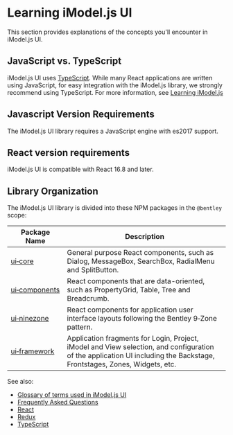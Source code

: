 # Learning iModel.js UI

This section provides explanations of the concepts you'll encounter in iModel.js UI.

## JavaScript vs. TypeScript

iModel.js UI uses [TypeScript](https://www.typescriptlang.org/). While many React applications are written using JavaScript, for easy integration with the iModel.js library, we strongly recommend using TypeScript. For more information, see [Learning iModel.js](https://imodeljs.github.io/iModelJs-docs-output/Learning/)

## Javascript Version Requirements

The iModel.js UI library requires a JavaScript engine with es2017 support.

## React version requirements

iModel.js UI is compatible with React 16.8 and later.

## Library Organization

The iModel.js UI library is divided into these NPM packages in the `@bentley` scope:

|Package Name|Description
|-----|-----
|[ui&#8209;core](./core/index)|General purpose React components, such as Dialog, MessageBox, SearchBox, RadialMenu and SplitButton.
|[ui&#8209;components](./components/index)|React components that are data-oriented, such as PropertyGrid, Table, Tree and Breadcrumb.
|[ui&#8209;ninezone](./ninezone/index)|React components for application user interface layouts following the Bentley 9&#8209;Zone pattern.
|[ui&#8209;framework](./framework/index)|Application fragments for Login, Project, iModel and View selection, and configuration of the application UI including the Backstage, Frontstages, Zones, Widgets, etc.

See also:

* [Glossary of terms used in iModel.js UI](./Glossary)
* [Frequently Asked Questions](./faq)
* [React](https://reactjs.org/)
* [Redux](https://redux.js.org/)
* [TypeScript](https://www.typescriptlang.org)
